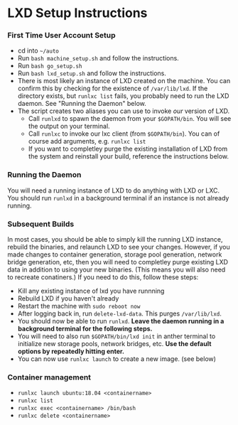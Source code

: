 # LXD Setup Instructions

### First Time User Account Setup

- cd into `~/auto`
- Run `bash machine_setup.sh` and follow the instructions.
- Run `bash go_setup.sh`
- Run `bash lxd_setup.sh` and follow the instructions.
- There is most likely an instance of LXD created on the machine. You can confirm this by checking for the existence of `/var/lib/lxd`. If the directory exists, but `runlxc list` fails, you probably need to run the LXD daemon. See "Running the Daemon" below.
- The script creates two aliases you can use to invoke *our* version of LXD.
	- Call `runlxd` to spawn the daemon from your `$GOPATH/bin`. You will see the output on your terminal.
	- Call `runlxc` to invoke our lxc client (from `$GOPATH/bin`). You can of course add arguments, e.g. `runlxc list`
	- If you want to completley purge the existing installation of LXD from the system and reinstall your build, reference the instructions below.

### Running the Daemon
You will need a running instance of LXD to do anything with LXD or LXC. You should run `runlxd` in a background terminal if an instance is not already running.

### Subsequent Builds

In most cases, you should be able to simply kill the running LXD instance, rebuild the binaries, and relaunch LXD to see your changes. However, if you made changes to container generation, storage pool generation, network bridge generation, etc, then you will need to completley purge existing LXD data in addition to using your new binaries. (This means you will also need to recreate conatiners.) If you need to do this, follow these steps:
- Kill any existing instance of lxd you have runnning
- Rebuild LXD if you haven't already
- Restart the machine with `sudo reboot now`
- After logging back in, run `delete-lxd-data`. This purges `/var/lib/lxd`.
- You should now be able to run `runlxd`. **Leave the daemon running in a background terminal for the following steps.**
- You will need to also run `$GOPATH/bin/lxd init` in anther terminal to initialize new storage pools, network bridges, etc. **Use the default options by repeatedly hitting enter.**
- You can now use `runlxc launch` to create a new image. (see below)


### Container management

- `runlxc launch ubuntu:18.04 <containername>`
- `runlxc list`
- `runlxc exec <containername> /bin/bash`
- `runlxc delete <containername>`
